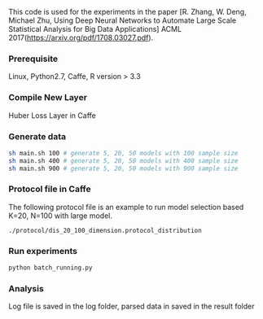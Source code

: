 This code is used for the experiments in the paper [R. Zhang, W. Deng, Michael Zhu, Using Deep Neural Networks to Automate Large Scale Statistical Analysis for Big Data Applications] ACML 2017(https://arxiv.org/pdf/1708.03027.pdf). 

### Prerequisite
Linux, Python2.7, Caffe, R version > 3.3

### Compile New Layer
Huber Loss Layer in Caffe

### Generate data
```sh
sh main.sh 100 # generate 5, 20, 50 models with 100 sample size
sh main.sh 400 # generate 5, 20, 50 models with 400 sample size
sh main.sh 900 # generate 5, 20, 50 models with 900 sample size
```

### Protocol file in Caffe

The following protocol file is an example to run model selection based K=20, N=100 with large model. 
```
./protocol/dis_20_100_dimension.protocol_distribution
```

### Run experiments
```python
python batch_running.py
```

### Analysis

Log file is saved in the log folder, parsed data in saved in the result folder
